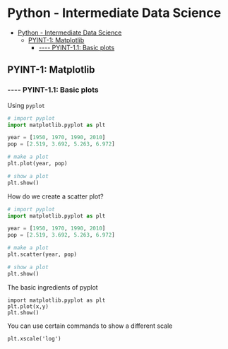 # Python - Intermediate Data Science

<!-- TOC -->

*   [Python - Intermediate Data Science](#python---intermediate-data-science)
    *   [PYINT-1: Matplotlib](#pyint-1-matplotlib)
        *   [---- PYINT-1.1: Basic plots](#-----pyint-11-basic-plots)

<!-- /TOC -->

## PYINT-1: Matplotlib

### ---- PYINT-1.1: Basic plots

Using `pyplot`

```python
# import pyplot
import matplotlib.pyplot as plt

year = [1950, 1970, 1990, 2010]
pop = [2.519, 3.692, 5.263, 6.972]

# make a plot
plt.plot(year, pop)

# show a plot
plt.show()
```

How do we create a scatter plot?

```python
# import pyplot
import matplotlib.pyplot as plt

year = [1950, 1970, 1990, 2010]
pop = [2.519, 3.692, 5.263, 6.972]

# make a plot
plt.scatter(year, pop)

# show a plot
plt.show()
```

The basic ingredients of pyplot

```
import matplotlib.pyplot as plt
plt.plot(x,y)
plt.show()
```

You can use certain commands to show a different scale

```
plt.xscale('log')
```
